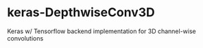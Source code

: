 # keras-DepthwiseConv3D
Keras w/ Tensorflow backend implementation for 3D channel-wise convolutions
